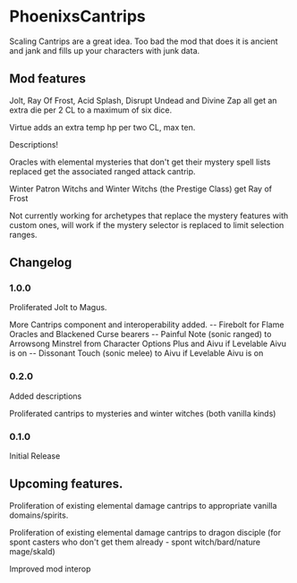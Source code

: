 # PhoenixsCantrips

Scaling Cantrips are a great idea. Too bad the mod that does it is ancient and jank and fills up your characters with junk data.

## Mod features

Jolt, Ray Of Frost, Acid Splash, Disrupt Undead and Divine Zap all get an extra die per 2 CL to a maximum of six dice.

Virtue adds an extra temp hp per two CL, max ten.

Descriptions!

Oracles with elemental mysteries that don't get their mystery spell lists replaced get the associated ranged attack cantrip.

Winter Patron Witchs and Winter Witchs (the Prestige Class) get Ray of Frost

Not currently working for archetypes that replace the mystery features with custom ones, will work if the mystery selector is replaced to limit selection ranges.



## Changelog

### 1.0.0
Proliferated Jolt to Magus.

More Cantrips component and interoperability added.
-- Firebolt for Flame Oracles and Blackened Curse bearers
-- Painful Note (sonic ranged) to Arrowsong Minstrel from Character Options Plus and Aivu if Levelable Aivu is on
-- Dissonant Touch (sonic melee) to Aivu if Levelable Aivu is on

### 0.2.0
Added descriptions

Proliferated cantrips to mysteries and winter witches (both vanilla kinds)

### 0.1.0
Initial Release

## Upcoming features.

Proliferation of existing elemental damage cantrips to appropriate vanilla domains/spirits.

Proliferation of existing elemental damage cantrips to dragon disciple (for spont casters who don't get them already - spont witch/bard/nature mage/skald)

Improved mod interop
